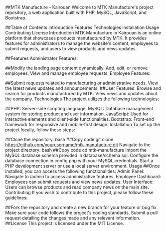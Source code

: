 ##MTK Manufacture - Kairouan
Welcome to MTK Manufacture's project repository, a web application built with PHP, MySQL, JavaScript, and Bootstrap.

##Table of Contents
Introduction
Features
Technologies
Installation
Usage
Contributing
License
Introduction
MTK Manufacture in Kairouan is an online platform that showcases products manufactured by MTK. It provides features for administrators to manage the website's content, employees to submit requests, and users to view products and news updates.

##Features
Administrator Features:

##Modify the landing page content dynamically.
Add, edit, or remove employees.
View and manage employee requests.
Employee Features:

##Submit requests related to manufacturing or administrative needs.
View the latest news updates and announcements.
##User Features:
Browse and search for products manufactured by MTK.
View news and updates about the company.
Technologies
The project utilizes the following technologies:

##PHP: Server-side scripting language.
MySQL: Database management system for storing product and user information.
JavaScript: Used for interactive elements and client-side functionalities.
Bootstrap: Front-end framework for responsive and mobile-first design.
Installation
To set up the project locally, follow these steps:

##Clone the repository:
bash
##Copy code
git clone https://github.com/yourusername/mtk-manufacture.git
Navigate to the project directory:
bash
##Copy code
cd mtk-manufacture
Import the MySQL database schema provided in database/schema.sql.
Configure the database connection in config.php with your MySQL credentials.
Start a PHP development server or use a local server environment.
Usage
##Once installed, you can access the following functionalities:
Admin Panel: Navigate to /admin to access administrative features.
Employee Dashboard: Employees can submit requests and view news updates.
User Interface: Users can browse products and read company news on the main site.
Contributing
If you wish to contribute to this project, please follow these guidelines:

##Fork the repository and create a new branch for your feature or bug fix.
Make sure your code follows the project's coding standards.
Submit a pull request detailing the changes made and any relevant information.
##License
This project is licensed under the MIT License.
